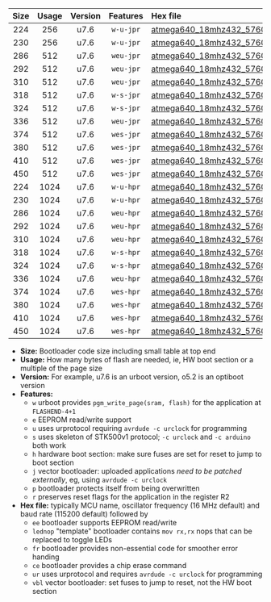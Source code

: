 |Size|Usage|Version|Features|Hex file|
|:-:|:-:|:-:|:-:|:--|
|224|256|u7.6|`w-u-jpr`|[atmega640_18mhz432_57600bps_ur_vbl.hex](https://raw.githubusercontent.com/stefanrueger/urboot/main/bootloaders/atmega640/fcpu_18mhz432/57600_bps/atmega640_18mhz432_57600bps_ur_vbl.hex)|
|230|256|u7.6|`w-u-jpr`|[atmega640_18mhz432_57600bps_lednop_ur_vbl.hex](https://raw.githubusercontent.com/stefanrueger/urboot/main/bootloaders/atmega640/fcpu_18mhz432/57600_bps/atmega640_18mhz432_57600bps_lednop_ur_vbl.hex)|
|286|512|u7.6|`weu-jpr`|[atmega640_18mhz432_57600bps_ee_ur_vbl.hex](https://raw.githubusercontent.com/stefanrueger/urboot/main/bootloaders/atmega640/fcpu_18mhz432/57600_bps/atmega640_18mhz432_57600bps_ee_ur_vbl.hex)|
|292|512|u7.6|`weu-jpr`|[atmega640_18mhz432_57600bps_ee_lednop_ur_vbl.hex](https://raw.githubusercontent.com/stefanrueger/urboot/main/bootloaders/atmega640/fcpu_18mhz432/57600_bps/atmega640_18mhz432_57600bps_ee_lednop_ur_vbl.hex)|
|310|512|u7.6|`weu-jpr`|[atmega640_18mhz432_57600bps_ee_lednop_fr_ur_vbl.hex](https://raw.githubusercontent.com/stefanrueger/urboot/main/bootloaders/atmega640/fcpu_18mhz432/57600_bps/atmega640_18mhz432_57600bps_ee_lednop_fr_ur_vbl.hex)|
|318|512|u7.6|`w-s-jpr`|[atmega640_18mhz432_57600bps_vbl.hex](https://raw.githubusercontent.com/stefanrueger/urboot/main/bootloaders/atmega640/fcpu_18mhz432/57600_bps/atmega640_18mhz432_57600bps_vbl.hex)|
|324|512|u7.6|`w-s-jpr`|[atmega640_18mhz432_57600bps_lednop_vbl.hex](https://raw.githubusercontent.com/stefanrueger/urboot/main/bootloaders/atmega640/fcpu_18mhz432/57600_bps/atmega640_18mhz432_57600bps_lednop_vbl.hex)|
|336|512|u7.6|`weu-jpr`|[atmega640_18mhz432_57600bps_ee_lednop_fr_ce_ur_vbl.hex](https://raw.githubusercontent.com/stefanrueger/urboot/main/bootloaders/atmega640/fcpu_18mhz432/57600_bps/atmega640_18mhz432_57600bps_ee_lednop_fr_ce_ur_vbl.hex)|
|374|512|u7.6|`wes-jpr`|[atmega640_18mhz432_57600bps_ee_vbl.hex](https://raw.githubusercontent.com/stefanrueger/urboot/main/bootloaders/atmega640/fcpu_18mhz432/57600_bps/atmega640_18mhz432_57600bps_ee_vbl.hex)|
|380|512|u7.6|`wes-jpr`|[atmega640_18mhz432_57600bps_ee_lednop_vbl.hex](https://raw.githubusercontent.com/stefanrueger/urboot/main/bootloaders/atmega640/fcpu_18mhz432/57600_bps/atmega640_18mhz432_57600bps_ee_lednop_vbl.hex)|
|410|512|u7.6|`wes-jpr`|[atmega640_18mhz432_57600bps_ee_lednop_fr_vbl.hex](https://raw.githubusercontent.com/stefanrueger/urboot/main/bootloaders/atmega640/fcpu_18mhz432/57600_bps/atmega640_18mhz432_57600bps_ee_lednop_fr_vbl.hex)|
|450|512|u7.6|`wes-jpr`|[atmega640_18mhz432_57600bps_ee_lednop_fr_ce_vbl.hex](https://raw.githubusercontent.com/stefanrueger/urboot/main/bootloaders/atmega640/fcpu_18mhz432/57600_bps/atmega640_18mhz432_57600bps_ee_lednop_fr_ce_vbl.hex)|
|224|1024|u7.6|`w-u-hpr`|[atmega640_18mhz432_57600bps_ur.hex](https://raw.githubusercontent.com/stefanrueger/urboot/main/bootloaders/atmega640/fcpu_18mhz432/57600_bps/atmega640_18mhz432_57600bps_ur.hex)|
|230|1024|u7.6|`w-u-hpr`|[atmega640_18mhz432_57600bps_lednop_ur.hex](https://raw.githubusercontent.com/stefanrueger/urboot/main/bootloaders/atmega640/fcpu_18mhz432/57600_bps/atmega640_18mhz432_57600bps_lednop_ur.hex)|
|286|1024|u7.6|`weu-hpr`|[atmega640_18mhz432_57600bps_ee_ur.hex](https://raw.githubusercontent.com/stefanrueger/urboot/main/bootloaders/atmega640/fcpu_18mhz432/57600_bps/atmega640_18mhz432_57600bps_ee_ur.hex)|
|292|1024|u7.6|`weu-hpr`|[atmega640_18mhz432_57600bps_ee_lednop_ur.hex](https://raw.githubusercontent.com/stefanrueger/urboot/main/bootloaders/atmega640/fcpu_18mhz432/57600_bps/atmega640_18mhz432_57600bps_ee_lednop_ur.hex)|
|310|1024|u7.6|`weu-hpr`|[atmega640_18mhz432_57600bps_ee_lednop_fr_ur.hex](https://raw.githubusercontent.com/stefanrueger/urboot/main/bootloaders/atmega640/fcpu_18mhz432/57600_bps/atmega640_18mhz432_57600bps_ee_lednop_fr_ur.hex)|
|318|1024|u7.6|`w-s-hpr`|[atmega640_18mhz432_57600bps.hex](https://raw.githubusercontent.com/stefanrueger/urboot/main/bootloaders/atmega640/fcpu_18mhz432/57600_bps/atmega640_18mhz432_57600bps.hex)|
|324|1024|u7.6|`w-s-hpr`|[atmega640_18mhz432_57600bps_lednop.hex](https://raw.githubusercontent.com/stefanrueger/urboot/main/bootloaders/atmega640/fcpu_18mhz432/57600_bps/atmega640_18mhz432_57600bps_lednop.hex)|
|336|1024|u7.6|`weu-hpr`|[atmega640_18mhz432_57600bps_ee_lednop_fr_ce_ur.hex](https://raw.githubusercontent.com/stefanrueger/urboot/main/bootloaders/atmega640/fcpu_18mhz432/57600_bps/atmega640_18mhz432_57600bps_ee_lednop_fr_ce_ur.hex)|
|374|1024|u7.6|`wes-hpr`|[atmega640_18mhz432_57600bps_ee.hex](https://raw.githubusercontent.com/stefanrueger/urboot/main/bootloaders/atmega640/fcpu_18mhz432/57600_bps/atmega640_18mhz432_57600bps_ee.hex)|
|380|1024|u7.6|`wes-hpr`|[atmega640_18mhz432_57600bps_ee_lednop.hex](https://raw.githubusercontent.com/stefanrueger/urboot/main/bootloaders/atmega640/fcpu_18mhz432/57600_bps/atmega640_18mhz432_57600bps_ee_lednop.hex)|
|410|1024|u7.6|`wes-hpr`|[atmega640_18mhz432_57600bps_ee_lednop_fr.hex](https://raw.githubusercontent.com/stefanrueger/urboot/main/bootloaders/atmega640/fcpu_18mhz432/57600_bps/atmega640_18mhz432_57600bps_ee_lednop_fr.hex)|
|450|1024|u7.6|`wes-hpr`|[atmega640_18mhz432_57600bps_ee_lednop_fr_ce.hex](https://raw.githubusercontent.com/stefanrueger/urboot/main/bootloaders/atmega640/fcpu_18mhz432/57600_bps/atmega640_18mhz432_57600bps_ee_lednop_fr_ce.hex)|

- **Size:** Bootloader code size including small table at top end
- **Usage:** How many bytes of flash are needed, ie, HW boot section or a multiple of the page size
- **Version:** For example, u7.6 is an urboot version, o5.2 is an optiboot version
- **Features:**
  + `w` urboot provides `pgm_write_page(sram, flash)` for the application at `FLASHEND-4+1`
  + `e` EEPROM read/write support
  + `u` uses urprotocol requiring `avrdude -c urclock` for programming
  + `s` uses skeleton of STK500v1 protocol; `-c urclock` and `-c arduino` both work
  + `h` hardware boot section: make sure fuses are set for reset to jump to boot section
  + `j` vector bootloader: uploaded applications *need to be patched externally*, eg, using `avrdude -c urclock`
  + `p` bootloader protects itself from being overwritten
  + `r` preserves reset flags for the application in the register R2
- **Hex file:** typically MCU name, oscillator frequency (16 MHz default) and baud rate (115200 default) followed by
  + `ee` bootloader supports EEPROM read/write
  + `lednop` "template" bootloader contains `mov rx,rx` nops that can be replaced to toggle LEDs
  + `fr` bootloader provides non-essential code for smoother error handing
  + `ce` bootloader provides a chip erase command
  + `ur` uses urprotocol and requires `avrdude -c urclock` for programming
  + `vbl` vector bootloader: set fuses to jump to reset, not the HW boot section
